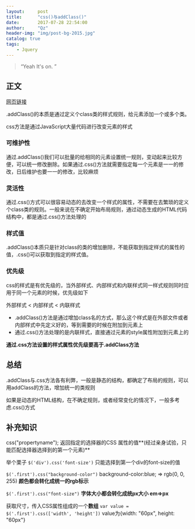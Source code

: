 ```yaml
---
layout:     post
title:      "css()与addClass()"
date:       2017-07-28 22:54:00
author:     "Qz"
header-img: "img/post-bg-2015.jpg"
catalog: true
tags:
    - Jquery
---
```


> “Yeah It's on. ”


## 正文
[网页链接](https://www.cnblogs.com/diaoniwa/p/6617448.html)

.addClass()的本质是通过定义个class类的样式规则，给元素添加一个或多个类。

css方法是通过JavaScript大量代码进行改变元素的样式

### 可维护性
通过.addClass()我们可以批量的给相同的元素设置统一规则，变动起来比较方便，可以统一修改删除。如果通过.css()方法就需要指定每一个元素是一一的修改，日后维护也要一一的修改，比较麻烦

### 灵活性
通过.css()方式可以很容易动态的去改变一个样式的属性，不需要在去繁琐的定义个class类的规则。一般来说在不确定开始布局规则，通过动态生成的HTML代码结构中，都是通过.css()方法处理的


### 样式值
.addClass()本质只是针对class的类的增加删除，不能获取到指定样式的属性的值，.css()可以获取到指定的样式值。


### **优先级**
css的样式是有优先级的，当外部样式、内部样式和内联样式同一样式规则同时应用于同一个元素的时候，优先级如下

外部样式 < 内部样式 < 内联样式


* .addClass()方法是通过增加class名的方式，那么这个样式是在外部文件或者内部样式中先定义好的，等到需要的时候在附加到元素上
* 通过.css()方法处理的是内联样式，直接通过元素的style属性附加到元素上的

**通过.css方法设置的样式属性优先级要高于.addClass方法**





## 总结
.addClass与.css方法各有利弊，一般是静态的结构，都确定了布局的规则，可以用addClass的方法，增加统一的类规则


如果是动态的HTML结构，在不确定规则，或者经常变化的情况下，一般多考虑.css()方式


## 补充知识
css("propertyname");
返回指定的选择器的CSS 属性的值**(经过亲身试验，只能匹配选择器选择到的第一个元素)**

举个栗子
`$('div').css('font-size')`
只能选择到第一个div的font-size的值



`$('.first').css("background-color")`
background-color:blue; => rgb(0, 0, 255)
**颜色都会转化成统一的rgb标示**


`$('.first').css("font-size")`
**字体大小都会转化成统px大小 em=>px**


获取尺寸，传入CSS属性组成的一个**数组**
`var value = $('.first').css(['width', 'height'])`
value为{width: "60px", height: "60px"}



